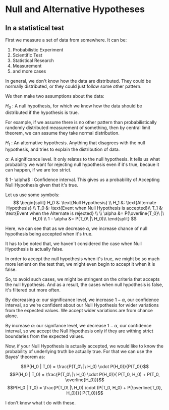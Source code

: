 # Null and Alternative Hypotheses
## In a statistical test

First we measure a set of data from somewhere. It can be:
1. Probabilistic Experiment
2. Scientific Test
3. Statistical Research
4. Measurement
0. and more cases

In general, we don't know how the data are distributed.
They could be normally distributed, or they could just follow some other pattern.

We then make two assumptions about the data:

$H_0$ : A null hypothesis, for which we know how the data should be distributed if the hypothesis is true. 

For example, if we assume there is no other pattern than probabilistically randomly distributed measurement of something, then by central limit theorem, we can assume they take normal distribution.

$H_1$ : An alternative hypothesis. Anything that disagrees with the null hypothesis, and tries to explain the distribution of data.

$\alpha$: A significance level. It only relates to the null hypothesis. It tells us what probability we want for rejecting null hypothesis even if it's true, becaue it can happen, if we are too strict. 

$ 1- \alpha$ : Confidence interval. This gives us a probability of Accepting Null Hypothesis given that it's true.

Let us use some symbols:
$$ \begin{split}
H_0 &: \text{Null Hypothesis} \\
H_1 &: \text{Alternate Hypothesis} \\
T_0 &: \text{Event when Null Hypothesis is accepted}\\
T_1 &: \text{Event when the Alternate is rejected} \\
\\
\alpha &= P(\overline{T_0}\ |\ H_0) \\
1 - \alpha &= P(T_0\ |\ H_0)\\
\end{split}
$$

Here, we  can see that as we decrease $\alpha$, we increase chance of null hypothesis being accepted when it's true.

It has to be noted that, we haven't considered the case when Null Hypothesis is actually false.

In order to accept the null hypothesis when it's true, we might be so much more lenient on the test that, we might even begin to accept it when it is false.

So, to avoid such cases, we might be stringent on the criteria that accepts the null hypothesis. And as a result, the cases when null hypothesis is false, it's filtered out more often.

By decreasing $\alpha$: our significance level, we increase $1-\alpha$, our confidence interval, so we're confident about our Null Hypothesis for wider variations from the expected values. We accept wider variations are from chance alone.

By increase $\alpha$: our signifance level, we decrease $1-\alpha$, our confidence interval, so we accept the Null Hypothesis only if they are withing strict boundaries from the expected values.

Now, if your Null Hypothesis is actually accepted, we would like to know the probability of underlying truth be actually true. For that we can use the Bayes' theorem as:

$$P(H_0 | T_0) = \frac{P(T_0\ |\ H_0) \cdot P(H_0)}{P(T_0)}$$
$$P(H_0 | T_0) = \frac{P(T_0\ |\ H_0) \cdot P(H_0)}{ P(T_0, H_0) + P(T_0, \overline{H_0})}$$
$$P(H_0 | T_0) = \frac{P(T_0\ |\ H_0) \cdot (P(T_0, H_0) + P(\overline{T_0}, H_0))}{ P(T_0)}$$

I don't know what t do with these.